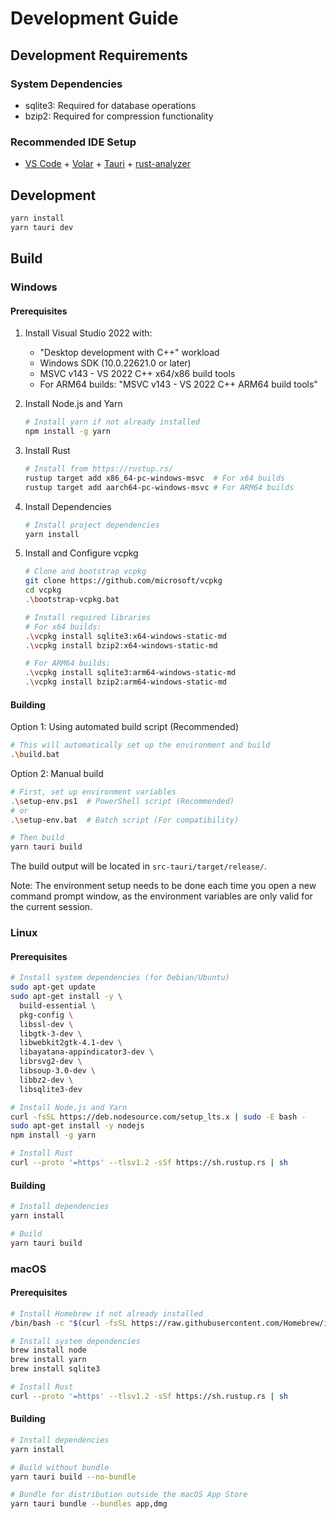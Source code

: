 # Development Guide

## Development Requirements

### System Dependencies

- sqlite3: Required for database operations
- bzip2: Required for compression functionality

### Recommended IDE Setup

- [VS Code](https://code.visualstudio.com/) + [Volar](https://marketplace.visualstudio.com/items?itemName=Vue.volar) + [Tauri](https://marketplace.visualstudio.com/items?itemName=tauri-apps.tauri-vscode) + [rust-analyzer](https://marketplace.visualstudio.com/items?itemName=rust-lang.rust-analyzer)

## Development

```sh
yarn install
yarn tauri dev
```

## Build

### Windows

#### Prerequisites

1. Install Visual Studio 2022 with:
   - "Desktop development with C++" workload
   - Windows SDK (10.0.22621.0 or later)
   - MSVC v143 - VS 2022 C++ x64/x86 build tools
   - For ARM64 builds: "MSVC v143 - VS 2022 C++ ARM64 build tools"

2. Install Node.js and Yarn

   ```sh
   # Install yarn if not already installed
   npm install -g yarn
   ```

3. Install Rust

   ```sh
   # Install from https://rustup.rs/
   rustup target add x86_64-pc-windows-msvc  # For x64 builds
   rustup target add aarch64-pc-windows-msvc # For ARM64 builds
   ```

4. Install Dependencies

   ```sh
   # Install project dependencies
   yarn install
   ```

5. Install and Configure vcpkg

   ```sh
   # Clone and bootstrap vcpkg
   git clone https://github.com/microsoft/vcpkg
   cd vcpkg
   .\bootstrap-vcpkg.bat

   # Install required libraries
   # For x64 builds:
   .\vcpkg install sqlite3:x64-windows-static-md
   .\vcpkg install bzip2:x64-windows-static-md

   # For ARM64 builds:
   .\vcpkg install sqlite3:arm64-windows-static-md
   .\vcpkg install bzip2:arm64-windows-static-md
   ```

#### Building

Option 1: Using automated build script (Recommended)

```sh
# This will automatically set up the environment and build
.\build.bat
```

Option 2: Manual build

```sh
# First, set up environment variables
.\setup-env.ps1  # PowerShell script (Recommended)
# or
.\setup-env.bat  # Batch script (For compatibility)

# Then build
yarn tauri build
```

The build output will be located in `src-tauri/target/release/`.

Note: The environment setup needs to be done each time you open a new command prompt window, as the environment variables are only valid for the current session.

### Linux

#### Prerequisites

```sh
# Install system dependencies (for Debian/Ubuntu)
sudo apt-get update
sudo apt-get install -y \
  build-essential \
  pkg-config \
  libssl-dev \
  libgtk-3-dev \
  libwebkit2gtk-4.1-dev \
  libayatana-appindicator3-dev \
  librsvg2-dev \
  libsoup-3.0-dev \
  libbz2-dev \
  libsqlite3-dev

# Install Node.js and Yarn
curl -fsSL https://deb.nodesource.com/setup_lts.x | sudo -E bash -
sudo apt-get install -y nodejs
npm install -g yarn

# Install Rust
curl --proto '=https' --tlsv1.2 -sSf https://sh.rustup.rs | sh
```

#### Building

```sh
# Install dependencies
yarn install

# Build
yarn tauri build
```

### macOS

#### Prerequisites

```sh
# Install Homebrew if not already installed
/bin/bash -c "$(curl -fsSL https://raw.githubusercontent.com/Homebrew/install/HEAD/install.sh)"

# Install system dependencies
brew install node
brew install yarn
brew install sqlite3

# Install Rust
curl --proto '=https' --tlsv1.2 -sSf https://sh.rustup.rs | sh
```

#### Building

```sh
# Install dependencies
yarn install

# Build without bundle
yarn tauri build --no-bundle

# Bundle for distribution outside the macOS App Store
yarn tauri bundle --bundles app,dmg
```
